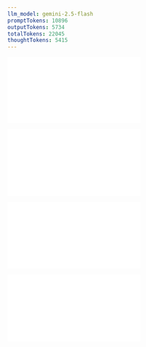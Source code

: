 ```yaml
---
llm_model: gemini-2.5-flash
promptTokens: 10896
outputTokens: 5734
totalTokens: 22045
thoughtTokens: 5415
---
```


![@](steps/prompt.176b5563.md)

![@](steps/file.95b90320.md)

![@](steps/file.2d91a9a9.md)

![@](steps/response.984bde57.md)